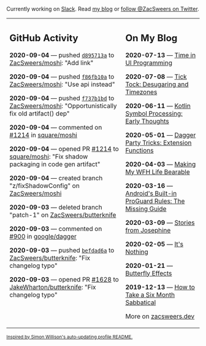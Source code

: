 Currently working on [Slack](https://slack.com/). Read [my blog](https://zacsweers.dev/) or [follow @ZacSweers on Twitter](https://twitter.com/ZacSweers).

<table><tr><td valign="top" width="60%">

## GitHub Activity
<!-- githubActivity starts -->
**2020-09-04** — pushed [`d895713a`](https://github.com/ZacSweers/moshi/commit/d895713a7b7ddd58250c6b54d4fe68902491f66a) to [ZacSweers/moshi](https://api.github.com/repos/ZacSweers/moshi): "Add link"

**2020-09-04** — pushed [`f86fb10a`](https://github.com/ZacSweers/moshi/commit/f86fb10a5e91cc624b7ea423f6d2856e2674d711) to [ZacSweers/moshi](https://api.github.com/repos/ZacSweers/moshi): "Use api instead"

**2020-09-04** — pushed [`f737b1bd`](https://github.com/ZacSweers/moshi/commit/f737b1bd7c494e3f4b4a7e0cbdfbd7055fc88f77) to [ZacSweers/moshi](https://api.github.com/repos/ZacSweers/moshi): "Opportunistically fix old artifact() dep"

**2020-09-04** — commented on [#1214](https://github.com/square/moshi/pull/1214#issuecomment-687236045) in [square/moshi](https://api.github.com/repos/square/moshi)

**2020-09-04** — opened PR [#1214](https://api.github.com/repos/square/moshi/pulls/1214) to [square/moshi](https://api.github.com/repos/square/moshi): "Fix shadow packaging in code gen artifact"

**2020-09-04** — created branch "z/fixShadowConfig" on [ZacSweers/moshi](https://api.github.com/repos/ZacSweers/moshi)

**2020-09-03** — deleted branch "patch-1" on [ZacSweers/butterknife](https://api.github.com/repos/ZacSweers/butterknife)

**2020-09-03** — commented on [#900](https://github.com/google/dagger/issues/900#issuecomment-686867398) in [google/dagger](https://api.github.com/repos/google/dagger)

**2020-09-03** — pushed [`befdad6a`](https://github.com/ZacSweers/butterknife/commit/befdad6a48ede2e73c83323e81cb8d3d578fd69d) to [ZacSweers/butterknife](https://api.github.com/repos/ZacSweers/butterknife): "Fix changelog typo"

**2020-09-03** — opened PR [#1628](https://api.github.com/repos/JakeWharton/butterknife/pulls/1628) to [JakeWharton/butterknife](https://api.github.com/repos/JakeWharton/butterknife): "Fix changelog typo"
<!-- githubActivity ends -->
</td><td valign="top" width="40%">

## On My Blog
<!-- blog starts -->
**2020-07-13** — [Time in UI Programming](https://www.zacsweers.dev/time-in-ui/)

**2020-07-08** — [Tick Tock: Desugaring and Timezones](https://www.zacsweers.dev/ticktock-desugaring-timezones/)

**2020-06-11** — [Kotlin Symbol Processing: Early Thoughts](https://www.zacsweers.dev/kotlin-symbol-processor-early-thoughts/)

**2020-05-01** — [Dagger Party Tricks: Extension Functions](https://www.zacsweers.dev/dagger-party-tricks-extension-functions/)

**2020-04-03** — [Making My WFH Life Bearable](https://www.zacsweers.dev/making-wfh-life-bearable/)

**2020-03-16** — [Android's Built-in ProGuard Rules: The Missing Guide](https://www.zacsweers.dev/android-proguard-rules/)

**2020-03-09** — [Stories from Josephine](https://www.zacsweers.dev/stories-from-josephine/)

**2020-02-05** — [It's Nothing](https://www.zacsweers.dev/its-nothing/)

**2020-01-21** — [Butterfly Effects](https://www.zacsweers.dev/butterfly-effects/)

**2019-12-13** — [How to Take a Six Month Sabbatical](https://www.zacsweers.dev/how-to-take-a-six-month-sabbatical/)
<!-- blog ends -->
More on [zacsweers.dev](https://zacsweers.dev/)
</td></tr></table>

<sub><a href="https://simonwillison.net/2020/Jul/10/self-updating-profile-readme/">Inspired by Simon Willison's auto-updating profile README.</a></sub>